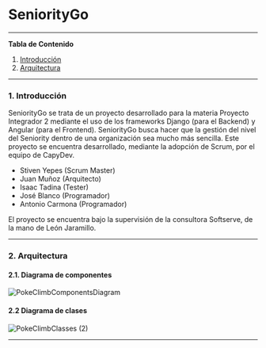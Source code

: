 # **SeniorityGo**
*******

**Tabla de Contenido**

1. [Introducción](#introduccion)
2. [Arquitectura](#arquitectura)

*******

<div id='introduccion'/> 

### **1. Introducción**

SeniorityGo se trata de un proyecto desarrollado para la materia Proyecto Integrador 2 mediante el uso de los frameworks Django (para el Backend) y Angular (para el Frontend). SeniorityGo busca hacer que la gestión del nivel del Seniority dentro de una organización sea mucho más sencilla. Este proyecto se encuentra desarrollado, mediante la adopción de Scrum, por el equipo de CapyDev.

- Stiven Yepes (Scrum Master)
- Juan Muñoz (Arquitecto)
- Isaac Tadina (Tester)
- José Blanco (Programador)
- Antonio Carmona (Programador)

El proyecto se encuentra bajo la supervisión de la consultora Softserve, de la mano de León Jaramillo.

*******


<div id='arquitectura'/> 

### **2. Arquitectura**
#### 2.1. Diagrama de componentes
![PokeClimbComponentsDiagram](https://user-images.githubusercontent.com/69641274/225128222-b740f10f-c551-4b1f-a14a-1a2f95462865.jpg)
#### 2.2 Diagrama de clases
![PokeClimbClasses (2)](https://user-images.githubusercontent.com/69641274/225128423-9299576f-35bb-4f24-91cb-2618e9b94e30.jpg)

*******

